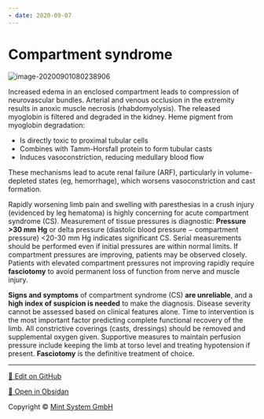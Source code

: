 ```yaml
---
- date: 2020-09-07
---
```


# Compartment syndrome

<!-- compartment syndrome other organ damage -->

![image-20200901080238906](https://photos.thisispiggy.com/file/wikiFiles/image-20200901080238906.png)

Increased edema in an enclosed compartment leads to compression of neurovascular bundles.  Arterial and venous occlusion in the extremity results in anoxic muscle necrosis (rhabdomyolysis).  The released myoglobin is filtered and degraded in the kidney.  Heme pigment from myoglobin degradation:

- Is directly toxic to proximal tubular cells
- Combines with Tamm-Horsfall protein to form tubular casts
- Induces vasoconstriction, reducing medullary blood flow

These mechanisms lead to acute renal failure (ARF), particularly in volume-depleted states (eg, hemorrhage), which worsens vasoconstriction and cast formation.

Rapidly worsening limb pain and swelling with paresthesias in a crush injury (evidenced by leg hematoma) is highly concerning for acute compartment syndrome (CS).  Measurement of tissue pressures is diagnostic:  **Pressure >30 mm Hg** or delta pressure (diastolic blood pressure − compartment pressure) <20-30 mm Hg indicates significant CS.  Serial measurements should be performed even if initial pressures are within normal limits.  If compartment pressures are improving, patients may be observed closely.  Patients with elevated compartment pressures not improving rapidly require **fasciotomy** to avoid permanent loss of function from nerve and muscle injury.

**Signs and symptoms** of compartment syndrome (CS) **are unreliable**, and a **high index of suspicion is needed** to make the diagnosis.  Disease severity cannot be assessed based on clinical features alone.  Time to intervention is the most important factor predicting complete functional recovery of the limb.  All constrictive coverings (casts, dressings) should be removed and supplemental oxygen given.  Supportive measures to maintain perfusion pressure include keeping the limb at torso level and treating hypotension if present.  **Fasciotomy** is the definitive treatment of choice.


<hr>

[📝 Edit on GitHub](https://github.com/Mint-System/Knowledge/blob/master/compartment%20syndrome.md)

[📂 Open in Obsidan](obsidian://open?vault=Knowledge%20Mint%20System&file=compartment%20syndrome.md ':target=_self')

<footer>Copyright © <a href="https://www.mint-system.ch/">Mint System GmbH</a></footer>